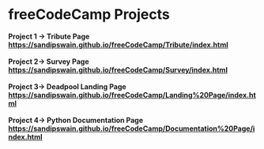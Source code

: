 # freeCodeCamp Projects<br>
<b>Project 1 -> Tribute Page<br>
https://sandipswain.github.io/freeCodeCamp/Tribute/index.html<br><br>
Project 2-> Survey Page<br>
https://sandipswain.github.io/freeCodeCamp/Survey/index.html<br><br>
Project 3-> Deadpool Landing Page<br>
https://sandipswain.github.io/freeCodeCamp/Landing%20Page/index.html<br><br>
Project 4-> Python Documentation Page<br>
https://sandipswain.github.io/freeCodeCamp/Documentation%20Page/index.html
</b>
